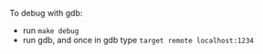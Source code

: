 To debug with gdb:
   - run `make debug`
   - run gdb, and once in gdb type `target remote localhost:1234`
